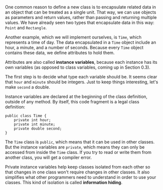 One common reason to define a new class is to encapsulate related data in an object that can be treated as a single unit.
That way, we can use objects as parameters and return values, rather than passing and returning multiple values.
We have already seen two types that encapsulate data in this way: `Point` and `Rectangle`.


Another example, which we will implement ourselves, is `Time`, which represents a time of day.
The data encapsulated in a `Time` object include an hour, a minute, and a number of seconds.
Because every `Time` object contains these data, we define attributes to hold them.


Attributes are also called **instance variables**, because each instance has its own variables (as opposed to class variables, coming up in Section 0.3).

The first step is to decide what type each variable should be.
It seems clear that `hour` and `minute` should be integers.
Just to keep things interesting, let's make `second` a double.

Instance variables are declared at the beginning of the class definition, outside of any method.
By itself, this code fragment is a legal class definition:

```code
public class Time {
    private int hour;
    private int minute;
    private double second;
}
```


The `Time` class is `public`, which means that it can be used in other classes.
But the instance variables are `private`, which means they can only be accessed from inside the `Time` class.
If you try to read or write them from another class, you will get a compiler error.


Private instance variables help keep classes isolated from each other so that changes in one class won't require changes in other classes.
It also simplifies what other programmers need to understand in order to use your classes.
This kind of isolation is called **information hiding**.